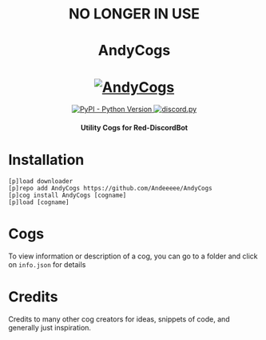 
<h1 align="center">
  NO LONGER IN USE
</h1>

<h1 align="center">
  AndyCogs
</h1>

<h1 align="center">
  <a href="https://github.com/Andeeeee/AndysNeverToBeApprovedUntil3021Cogs"><img src="https://cdn.discordapp.com/icons/321845546534830085/a_650fa1ce364722e61d08b2d7280dc18f.jpg" alt="AndyCogs"></a>
</h1>

<p align="center">
  <a href="https://www.python.org/downloads/">
    <img alt="PyPI - Python Version" src="https://img.shields.io/pypi/pyversions/Red-Discordbot">
  </a>
  <a href="https://github.com/Rapptz/discord.py/">
     <img src="https://img.shields.io/badge/discord-py-blue.svg" alt="discord.py">
  </a>
</p>
<h4 align="center">Utility Cogs for Red-DiscordBot</h4>

# Installation
`[p]load downloader`<br>
`[p]repo add AndyCogs https://github.com/Andeeeee/AndyCogs`<br>
`[p]cog install AndyCogs [cogname]`<br>
`[p]load [cogname]`<br>

# Cogs 
To view information or description of a cog, you can go to a folder and click on `info.json` for details

# Credits
Credits to many other cog creators for ideas, snippets of code, and generally just inspiration.

